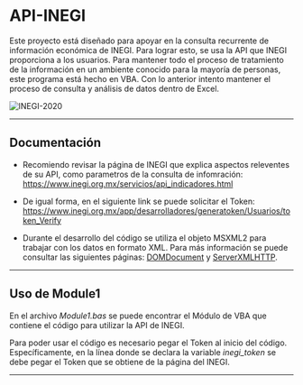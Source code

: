 

# **API-INEGI**

Este proyecto está diseñado para apoyar en la consulta recurrente de información económica de INEGI. Para lograr esto, se usa la API que INEGI proporciona a los usuarios. Para mantener todo el proceso de tratamiento de la información en un ambiente conocido para la mayoría de personas, este programa está hecho en VBA. Con lo anterior intento mantener el proceso de consulta y análisis de datos dentro de Excel.



![INEGI-2020](https://github.com/user-attachments/assets/e24fa025-ef66-49a3-8eb0-255a33d63e8e)


---

## **Documentación**
- Recomiendo revisar la página de INEGI que explica aspectos releventes de su API, como parametros de la consulta de infomración: https://www.inegi.org.mx/servicios/api_indicadores.html

- De igual forma, en el siguiente link se puede solicitar el Token: https://www.inegi.org.mx/app/desarrolladores/generatoken/Usuarios/token_Verify

- Durante el desarrollo del código se utiliza el objeto MSXML2 para trabajar con los datos en formato XML. Para más información se puede consultar las siguientes páginas: [DOMDocument](https://learn.microsoft.com/en-us/previous-versions/windows/desktop/ms766564(v=vs.85)) y [ServerXMLHTTP](https://learn.microsoft.com/en-us/previous-versions/windows/desktop/ms762278(v=vs.85)).
  
---


## **Uso de Module1**

En el archivo _Module1.bas_ se puede encontrar el Módulo de VBA que contiene el código para utilizar la API de INEGI. 

Para poder usar el código es necesario pegar el Token al inicio del código. Específicamente, en la línea donde se declara la variable _inegi_token_ se debe pegar el Token que se obtiene de la página del INEGI.

---


